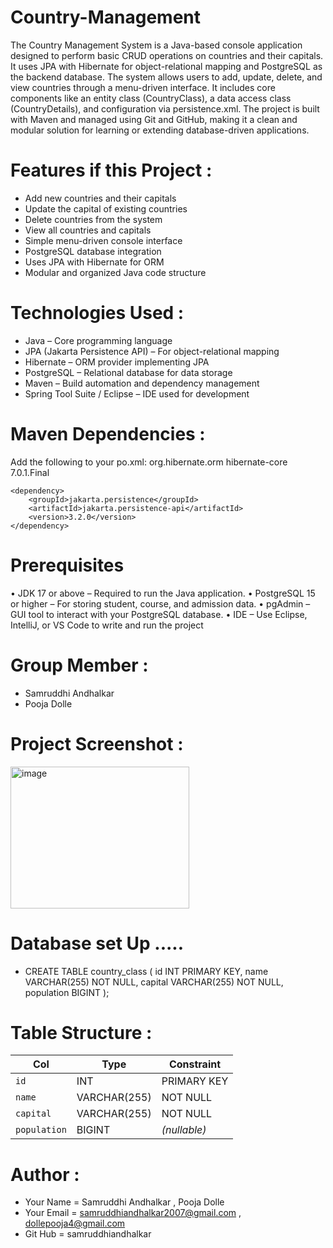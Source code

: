 # Country-Management
The Country Management System is a Java-based console application designed to perform basic CRUD operations on countries and their capitals. It uses JPA with Hibernate for object-relational mapping and PostgreSQL as the backend database. The system allows users to add, update, delete, and view countries through a menu-driven interface. It includes core components like an entity class (CountryClass), a data access class (CountryDetails), and configuration via persistence.xml. The project is built with Maven and managed using Git and GitHub, making it a clean and modular solution for learning or extending database-driven applications.

# Features if this Project :
* Add new countries and their capitals
* Update the capital of existing countries
* Delete countries from the system
* View all countries and capitals
* Simple menu-driven console interface
* PostgreSQL database integration
* Uses JPA with Hibernate for ORM
* Modular and organized Java code structure

# Technologies Used :
* Java – Core programming language
* JPA (Jakarta Persistence API) – For object-relational mapping
* Hibernate – ORM provider implementing JPA
* PostgreSQL – Relational database for data storage
* Maven – Build automation and dependency management
* Spring Tool Suite / Eclipse – IDE used for development

# Maven Dependencies :
Add the following to your po.xml:
<dependencies>
    <dependency>
        <groupId>org.hibernate.orm</groupId>
        <artifactId>hibernate-core</artifactId>
        <version>7.0.1.Final</version>
    </dependency>

    <dependency>
        <groupId>jakarta.persistence</groupId>
        <artifactId>jakarta.persistence-api</artifactId>
        <version>3.2.0</version>
    </dependency>

# Prerequisites
• JDK 17 or above – Required to run the Java application.
• PostgreSQL 15 or higher – For storing student, course, and admission data.
• pgAdmin – GUI tool to interact with your PostgreSQL database.
• IDE – Use Eclipse, IntelliJ, or VS Code to write and run the project

# Group Member : 
* Samruddhi Andhalkar
* Pooja Dolle

# Project Screenshot :

<img width="286" height="227" alt="image" src="https://github.com/user-attachments/assets/b9a8444d-cde7-4185-8475-e0537fb62ec7" />

# Database set Up .....
 * CREATE TABLE country_class (
    id INT PRIMARY KEY,
    name VARCHAR(255) NOT NULL,
    capital VARCHAR(255) NOT NULL,
    population BIGINT
);

# Table Structure : 
| Col          | Type         | Constraint   |
| ------------ | ------------ | ------------ |
| `id`         | INT          | PRIMARY KEY  |
| `name`       | VARCHAR(255) | NOT NULL     |
| `capital`    | VARCHAR(255) | NOT NULL     |
| `population` | BIGINT       | *(nullable)* |

# Author :
* Your Name = Samruddhi Andhalkar , Pooja Dolle
* Your Email = samruddhiandhalkar2007@gmail.com , dollepooja4@gmail.com
* Git Hub = samruddhiandhalkar

  






